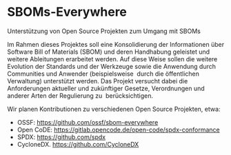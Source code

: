 # SBOMs-Everywhere
Unterstützung von Open Source Projekten zum Umgang mit SBOMs

Im Rahmen dieses Projektes soll eine Konsolidierung der Informationen über Software Bill of Materials (SBOM) und deren Handhabung geleistet und weitere Ableitungen erarbeitet werden. Auf diese Weise sollen die weitere Evolution der Standards und der Werkzeuge sowie die Anwendung durch Communities und Anwender (beispielsweise  durch die öffentlichen Verwaltung) unterstützt werden. Das Projekt versucht dabei die Anforderungen aktueller und zukünftiger Gesetze, Verordnungen und anderer Arten der Regulierung zu  berücksichtigen.

Wir planen Kontributionen zu verschiedenen Open Source Projekten, etwa:
  * OSSF: https://github.com/ossf/sbom-everywhere
  * Open CoDE: https://gitlab.opencode.de/open-code/spdx-conformance
  * SPDX: https://github.com/spdx
  * CycloneDX. https://github.com/CycloneDX
